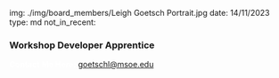 img: ./img/board_members/Leigh Goetsch Portrait.jpg
date: 14/11/2023
type: md
not_in_recent:

### Workshop Developer Apprentice

<a style = 'font-weight: bold; color: white;'>Contact Me Here:</a> <a style = 'color: blue eyes;'>goetschl@msoe.edu</a>
